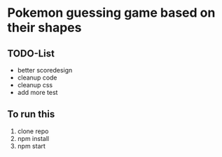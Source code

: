 # Pokemon guessing game based on their shapes

## TODO-List

- better scoredesign
- cleanup code
- cleanup css
- add more test

## To run this

1. clone repo
1. npm install
1. npm start
